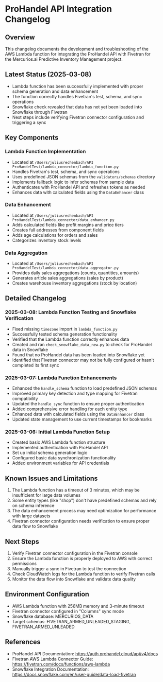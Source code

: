 # ProHandel API Integration Changelog

## Overview
This changelog documents the development and troubleshooting of the AWS Lambda function for integrating the ProHandel API with Fivetran for the Mercurios.ai Predictive Inventory Management project.

## Latest Status (2025-03-08)
- Lambda function has been successfully implemented with proper schema generation and data enhancement
- The function correctly handles Fivetran's test, schema, and sync operations
- Snowflake check revealed that data has not yet been loaded into Snowflake through Fivetran
- Next steps include verifying Fivetran connector configuration and triggering a sync

## Key Components

### Lambda Function Implementation
- Located at `/Users/juliusrechenbach/API ProHandelTest/lambda_connector/lambda_function.py`
- Handles Fivetran's test, schema, and sync operations
- Uses predefined JSON schemas from the `validators/schemas` directory
- Implements fallback logic to infer schemas from sample data
- Authenticates with ProHandel API and refreshes tokens as needed
- Enhances data with calculated fields using the `DataEnhancer` class

### Data Enhancement
- Located at `/Users/juliusrechenbach/API ProHandelTest/lambda_connector/data_enhancer.py`
- Adds calculated fields like profit margins and price tiers
- Creates full addresses from component fields
- Adds age calculations for orders and sales
- Categorizes inventory stock levels

### Data Aggregation
- Located at `/Users/juliusrechenbach/API ProHandelTest/lambda_connector/data_aggregator.py`
- Provides daily sales aggregations (counts, quantities, amounts)
- Generates article sales aggregations (sales by product)
- Creates warehouse inventory aggregations (stock by location)

## Detailed Changelog

### 2025-03-08: Lambda Function Testing and Snowflake Verification
- Fixed missing `timezone` import in `lambda_function.py`
- Successfully tested schema generation functionality
- Verified that the Lambda function correctly enhances data
- Created and ran `check_snowflake_data_new.py` to check for ProHandel data in Snowflake
- Found that no ProHandel data has been loaded into Snowflake yet
- Identified that Fivetran connector may not be fully configured or hasn't completed its first sync

### 2025-03-07: Lambda Function Enhancements
- Enhanced the `handle_schema` function to load predefined JSON schemas
- Improved primary key detection and type mapping for Fivetran compatibility
- Updated the `handle_sync` function to ensure proper authentication
- Added comprehensive error handling for each entity type
- Enhanced data with calculated fields using the `DataEnhancer` class
- Updated state management to use current timestamps for bookmarks

### 2025-03-06: Initial Lambda Function Setup
- Created basic AWS Lambda function structure
- Implemented authentication with ProHandel API
- Set up initial schema generation logic
- Configured basic data synchronization functionality
- Added environment variables for API credentials

## Known Issues and Limitations
1. The Lambda function has a timeout of 3 minutes, which may be insufficient for large data volumes
2. Some entity types (like "shop") don't have predefined schemas and rely on schema inference
3. The data enhancement process may need optimization for performance with large datasets
4. Fivetran connector configuration needs verification to ensure proper data flow to Snowflake

## Next Steps
1. Verify Fivetran connector configuration in the Fivetran console
2. Ensure the Lambda function is properly deployed to AWS with correct permissions
3. Manually trigger a sync in Fivetran to test the connection
4. Check CloudWatch logs for the Lambda function to verify Fivetran calls
5. Monitor the data flow into Snowflake and validate data quality

## Environment Configuration
- AWS Lambda function with 256MB memory and 3-minute timeout
- Fivetran connector configured in "Columns" sync mode
- Snowflake database: MERCURIOS_DATA
- Target schemas: FIVETRAN_ARMED_UNLEADED_STAGING, FIVETRAN_ARMED_UNLEADED

## References
- ProHandel API Documentation: https://auth.prohandel.cloud/api/v4/docs
- Fivetran AWS Lambda Connector Guide: https://fivetran.com/docs/functions/aws-lambda
- Snowflake Integration Documentation: https://docs.snowflake.com/en/user-guide/data-load-fivetran
